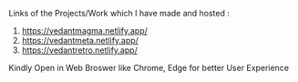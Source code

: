 Links of the Projects/Work which I have made and hosted :
1) https://vedantmagma.netlify.app/
2) https://vedantmeta.netlify.app/
3) https://vedantretro.netlify.app/

Kindly Open in Web Broswer like Chrome, Edge for better User Experience
